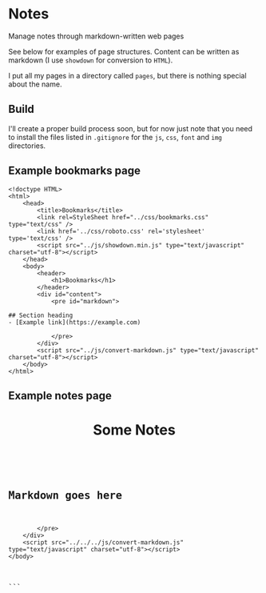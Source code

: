 # Notes
Manage notes through markdown-written web pages

See below for examples of page structures.  Content can be written as markdown
(I use `showdown` for conversion to `HTML`).

I put all my pages in a directory called `pages`, but there is nothing special
about the name.

## Build

I'll create a proper build process soon, but for now just note that you need to
install the files listed in `.gitignore` for the `js`, `css`, `font` and `img`
directories.

## Example bookmarks page

```
<!doctype HTML>
<html>
    <head>
        <title>Bookmarks</title>
        <link rel=StyleSheet href="../css/bookmarks.css" type="text/css" />
        <link href='../css/roboto.css' rel='stylesheet' type='text/css' />
        <script src="../js/showdown.min.js" type="text/javascript" charset="utf-8"></script>
    </head>
    <body>
        <header>
            <h1>Bookmarks</h1>
        </header>
        <div id="content">
            <pre id="markdown">

## Section heading
- [Example link](https://example.com)

            </pre>
        </div>
        <script src="../js/convert-markdown.js" type="text/javascript" charset="utf-8"></script>
    </body>
</html>
```

## Example notes page
<!doctype HTML>
<html>
    <head>
        <title>Some Notes</title>
        <link rel=StyleSheet href="../../../css/notes.css" type="text/css" />
        <link href='../../../css/roboto.css' rel='stylesheet' type='text/css' />
        <script src="../../../js/showdown.min.js" type="text/javascript" charset="utf-8"></script>
    </head>
    <body>
        <header>
            <h1>Some Notes</h1>
        </header>
        <div id="content">
            <pre id="markdown">

## Markdown goes here

            </pre>
        </div>
        <script src="../../../js/convert-markdown.js" type="text/javascript" charset="utf-8"></script>
    </body>
</html>
```
